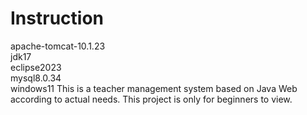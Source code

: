 # Instruction  
apache-tomcat-10.1.23  
jdk17  
eclipse2023  
mysql8.0.34  
windows11
This is a teacher management system based on Java Web according to actual needs. This project is only for beginners to view.
